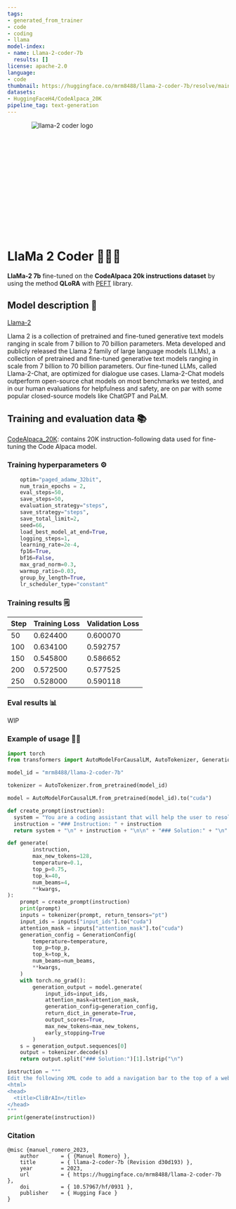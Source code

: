 ```yaml
---
tags:
- generated_from_trainer
- code
- coding
- llama
model-index:
- name: Llama-2-coder-7b
  results: []
license: apache-2.0
language:
- code
thumbnail: https://huggingface.co/mrm8488/llama-2-coder-7b/resolve/main/llama2-coder-logo-removebg-preview.png
datasets:
- HuggingFaceH4/CodeAlpaca_20K
pipeline_tag: text-generation
---
```


<div style="text-align:center;width:250px;height:250px;">
    <img src="https://huggingface.co/mrm8488/llama-2-coder-7b/resolve/main/llama2-coder-logo-removebg-preview.png" alt="llama-2 coder logo"">
</div>


# LlaMa 2 Coder 🦙👩‍💻
**LlaMa-2 7b** fine-tuned on the **CodeAlpaca 20k instructions dataset** by using the method **QLoRA** with [PEFT](https://github.com/huggingface/peft) library.

## Model description 🧠

[Llama-2](https://huggingface.co/meta-llama/Llama-2-7b)

Llama 2 is a collection of pretrained and fine-tuned generative text models ranging in scale from 7 billion to 70 billion parameters.
Meta developed and publicly released the Llama 2 family of large language models (LLMs), a collection of pretrained and fine-tuned generative text models ranging in scale from 7 billion to 70 billion parameters. Our fine-tuned LLMs, called Llama-2-Chat, are optimized for dialogue use cases. Llama-2-Chat models outperform open-source chat models on most benchmarks we tested, and in our human evaluations for helpfulness and safety, are on par with some popular closed-source models like ChatGPT and PaLM.


## Training and evaluation data 📚

[CodeAlpaca_20K](https://huggingface.co/datasets/HuggingFaceH4/CodeAlpaca_20K): contains 20K instruction-following data used for fine-tuning the Code Alpaca model.


### Training hyperparameters ⚙

```py
    optim="paged_adamw_32bit",
    num_train_epochs = 2,
    eval_steps=50,
    save_steps=50,
    evaluation_strategy="steps",
    save_strategy="steps",
    save_total_limit=2,
    seed=66,
    load_best_model_at_end=True,
    logging_steps=1,
    learning_rate=2e-4,
    fp16=True,
    bf16=False,
    max_grad_norm=0.3,
    warmup_ratio=0.03,
    group_by_length=True,
    lr_scheduler_type="constant"
```

### Training results 🗒️


| Step | Training Loss | Validation Loss |
|------|----------|----------|
| 50   | 0.624400 | 0.600070 |
| 100  | 0.634100 | 0.592757 |
| 150  | 0.545800 | 0.586652 |
| 200  | 0.572500 | 0.577525 |
| 250  | 0.528000 | 0.590118 |


### Eval results 📊

WIP


### Example of usage 👩‍💻
```py
import torch
from transformers import AutoModelForCausalLM, AutoTokenizer, GenerationConfig

model_id = "mrm8488/llama-2-coder-7b"

tokenizer = AutoTokenizer.from_pretrained(model_id)

model = AutoModelForCausalLM.from_pretrained(model_id).to("cuda")

def create_prompt(instruction):
  system = "You are a coding assistant that will help the user to resolve the following instruction:"
  instruction = "### Instruction: " + instruction
  return system + "\n" + instruction + "\n\n" + "### Solution:" + "\n"

def generate(
        instruction,
        max_new_tokens=128,
        temperature=0.1,
        top_p=0.75,
        top_k=40,
        num_beams=4,
        **kwargs,
):
    prompt = create_prompt(instruction)
    print(prompt)
    inputs = tokenizer(prompt, return_tensors="pt")
    input_ids = inputs["input_ids"].to("cuda")
    attention_mask = inputs["attention_mask"].to("cuda")
    generation_config = GenerationConfig(
        temperature=temperature,
        top_p=top_p,
        top_k=top_k,
        num_beams=num_beams,
        **kwargs,
    )
    with torch.no_grad():
        generation_output = model.generate(
            input_ids=input_ids,
            attention_mask=attention_mask,
            generation_config=generation_config,
            return_dict_in_generate=True,
            output_scores=True,
            max_new_tokens=max_new_tokens,
            early_stopping=True
        )
    s = generation_output.sequences[0]
    output = tokenizer.decode(s)
    return output.split("### Solution:")[1].lstrip("\n")

instruction = """
Edit the following XML code to add a navigation bar to the top of a web page
<html>
<head>
  <title>CliBrAIn</title>
</head>
"""
print(generate(instruction))
```

### Citation

```
@misc {manuel_romero_2023,
	author       = { {Manuel Romero} },
	title        = { llama-2-coder-7b (Revision d30d193) },
	year         = 2023,
	url          = { https://huggingface.co/mrm8488/llama-2-coder-7b },
	doi          = { 10.57967/hf/0931 },
	publisher    = { Hugging Face }
}
```